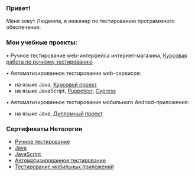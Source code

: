 ### Привет!

Меня зовут Людмила, я инженер по тестированию программного обеспечения. 

### Мои учебные проекты:

• Ручное тестирование web-интерфейса интернет-магазина, [Курсовая работа по ручному тестированию](https://docs.google.com/spreadsheets/d/1rP---bJlwVHFbGKVd8lKTHL6N6J_m5BVPrQeVSGhwAk/edit#gid=0)

• Автоматизированное тестирование web-сервисов:
- на языке Java, [Курсовой проект](https://github.com/Lyuda-Ostroumova/Course_Project)
- на языке JavaScript, [Puppeteer](https://github.com/Lyuda-Ostroumova/7.4_Puppeteer_2), [Cypress](https://github.com/Lyuda-Ostroumova/7.6_Cypress_2)

• Автоматизированное тестирование мобильного Android-приложения:
- на языке Java, [Дипломный проект](https://github.com/Lyuda-Ostroumova/Diplom)

### Сертификаты Нетологии
- [Ручное тестирование](https://github.com/Lyuda-Ostroumova/Lyuda-Ostroumova/blob/main/Introduction%20into%20testing.pdf)
- [Java](https://github.com/Lyuda-Ostroumova/Lyuda-Ostroumova/blob/main/Java%20for%20testing.pdf)
- [JavaScript](https://github.com/Lyuda-Ostroumova/Lyuda-Ostroumova/blob/main/JavaScript%20for%20testing.pdf)
- [Автоматизированное тестирование](https://github.com/Lyuda-Ostroumova/Lyuda-Ostroumova/blob/main/Automated%20testing.pdf)
- [Тестирование мобильных приложений](https://github.com/Lyuda-Ostroumova/Lyuda-Ostroumova/blob/main/Mobile%20testing.pdf)
<!--
**Lyuda-Ostroumova/Lyuda-Ostroumova** is a ✨ _special_ ✨ repository because its `README.md` (this file) appears on your GitHub profile.

Here are some ideas to get you started:

- 🔭 I’m currently working on ...
- 🌱 I’m currently learning ...
- 👯 I’m looking to collaborate on ...
- 🤔 I’m looking for help with ...
- 💬 Ask me about ...
- 📫 How to reach me: ...
- 😄 Pronouns: ...
- ⚡ Fun fact: ...
-->
